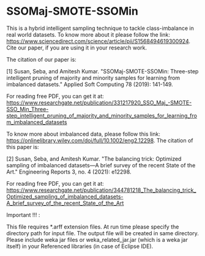 # SSOMaj-SMOTE-SSOMin
This is a hybrid intelligent sampling technique to tackle class-imbalance in real world datasets. To know more about it please follow the link: https://www.sciencedirect.com/science/article/pii/S1568494619300924. Cite our paper, if you are using it in your research work. 

The citation of our paper is: 

[1] Susan, Seba, and Amitesh Kumar. "SSOMaj-SMOTE-SSOMin: Three-step intelligent pruning of majority and minority samples for learning from imbalanced datasets." Applied Soft Computing 78 (2019): 141-149. 

For reading free PDF, you can get it at: https://www.researchgate.net/publication/331217920_SSO_Maj_-SMOTE-SSO_Min_Three-step_intelligent_pruning_of_majority_and_minority_samples_for_learning_from_imbalanced_datasets

To know more about imbalanced data, please follow this link: https://onlinelibrary.wiley.com/doi/full/10.1002/eng2.12298. The citation of this paper is:

[2] Susan, Seba, and Amitesh Kumar. "The balancing trick: Optimized sampling of imbalanced datasets—A brief survey of the recent State of the Art." Engineering Reports 3, no. 4 (2021): e12298.

For reading free PDF, you can get it at: https://www.researchgate.net/publication/344781218_The_balancing_trick_Optimized_sampling_of_imbalanced_datasets-A_brief_survey_of_the_recent_State_of_the_Art



Important !!! :

This file requires *.arff extension files. At run time please specify the directory path for input file. The output file will be created in same directory. Please include weka jar files or weka_related_jar.jar (which is a weka jar itself) in your Referenced libraries (in case of Eclipse IDE). 


